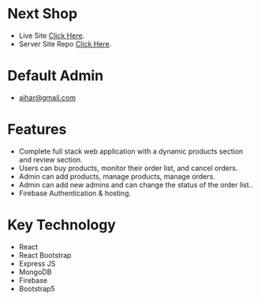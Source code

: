 # Next Shop

- Live Site [Click Here](https://next-shop-4994a.web.app/).
- Server Site Repo [Click Here](https://github.com/programming-hero-web-course1/manufacturer-website-server-side-ajhar10).

# Default Admin

- ajhar@gmail.com

# Features

- Complete full stack web application with a dynamic products section and review section.
- Users can buy products, monitor their order list, and cancel orders.
- Admin can add products, manage products, manage orders.
- Admin can add new admins and can change the status of the order list..
- Firebase Authentication & hosting.

# Key Technology

- React
- React Bootstrap
- Express JS
- MongoDB
- Firebase
- Bootstrap5

